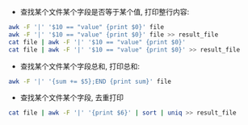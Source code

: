 
- 查找某个文件某个字段是否等于某个值, 打印整行内容:
```bash
awk -F '|' '$10 == "value" {print $0}' file
awk -F '|' '$10 == "value" {print $0}' file >> result_file
cat file | awk -F '|' '$10 == "value" {print $0}'
cat file | awk -F '|' '$10 == "value" {print $0}' >> result_file
```

- 查找某个文件某个字段总和, 打印总和:
```bash
awk -F '|' '{sum += $5};END {print sum}' file
```

- 查找某个文件某个字段, 去重打印
```bash
cat file | awk -F '|' '{print $6}' | sort | uniq >> result_file
```
